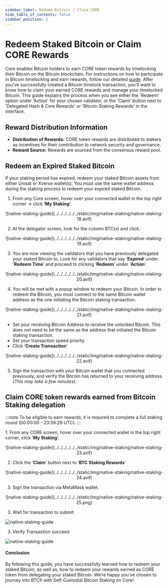 ```yaml
---
sidebar_label: Redeem Bitcoin / Claim CORE
hide_table_of_contents: false
sidebar_position: 2
---
```


# Redeem Staked Bitcoin or Claim CORE Rewards

Core enables Bitcoin holders to earn CORE token rewards by timelocking their Bitcoin on the Bitcoin blockchain. For instructions on how to participate in Bitcoin timelocking and earn rewards, follow our detailed [guide](./stake-btc-guide.md).
After you've successfully created a Bitcoin timelock transaction, you'll want to know how to claim your earned CORE rewards and manage your timelocked Bitcoin. This guide explains the process when you see either the 'Redeem' option under 'Action' for your chosen validator, or the 'Claim' button next to 'Delegated Hash & Core Rewards' or 'Bitcoin Staking Rewards' in the interface.

## Reward Distribution Information

- **Distribution of Rewards:** CORE token rewards are distributed to stakers as incentives for their contribution to network security and governance.
- **Reward Source:** Rewards are sourced from the consensus reward pool.

## Redeem an Expired Staked Bitcoin

If your staking period has expired, redeem your staked Bitcoin assets from either Unisat or Xverse wallet(s). You must use the same wallet address during the staking process to redeem your expired staked Bitcoin.

1. From any Core screen, hover over your connected wallet in the top right corner → click **‘My Staking’**.

<p align="center">
![native-staking-guide](../../../../../../static/img/native-staking/native-staking-18.avif)
</p>

2. At the delegator screen, look for the column BTC(x) and click.

<p align="center">
![native-staking-guide](../../../../../../static/img/native-staking/native-staking-19.avif)
</p>

3. You are now viewing the validators that you have previously delegated your staked Bitcoin to. Look for any validators that say ‘**Expired**’ under ‘**Redeem Time**’ and proceed to clicking ‘**Redeem**’ under ‘**Action**’.

<p align="center">
![native-staking-guide](../../../../../../static/img/native-staking/native-staking-20.avif)
</p>

4. You will be met with a popup window to redeem your Bitcoin. In order to redeem the Bitcoin, you must connect to the same Bitcoin wallet address as the one initiating the Bitcoin staking transaction.

<p align="center">
![native-staking-guide](../../../../../../static/img/native-staking/native-staking-21.avif)
</p>

- Set your receiving Bitcoin Address to receive the unlocked Bitcoin. This does not need to be the same as the address that initiated the Bitcoin staking transaction.
- Set your transaction speed priority
- Click ‘**Create Transaction**’

<p align="center">
![native-staking-guide](../../../../../../static/img/native-staking/native-staking-22.avif)
</p>

5. Sign the transaction with your Bitcoin wallet that you connected previously, and verify the Bitcoin has returned to your receiving address. (_This may take a few minutes_).

## Claim CORE token rewards earned from Bitcoin Staking delegation

:::note
To be eligible to earn rewards, it is required to complete a full staking round (00:00:00 - 23:59:29 UTC).
:::

1\. From any CORE screen, hover over your connected wallet in the top right corner, click ‘**My Staking**’.

<p align="center">
![native-staking-guide](../../../../../../static/img/native-staking/native-staking-23.avif)
</p>

2. Click the ‘**Claim**’ button next to ‘**BTC Staking Rewards**’

<p align="center">
![native-staking-guide](../../../../../../static/img/native-staking/native-staking-24.avif)
</p>

3. Sign the transaction via MetaMask wallet.

<p align="center" style={{zoom:"60%"}}>
![native-staking-guide](../../../../../../static/img/native-staking/native-staking-25.png)
</p>

3. Wait for transaction to submit

![native-staking-guide](../../../../../../static/img/native-staking/native-staking-26.avif)

3. Verify Transaction succeed

![native-staking-guide](../../../../../../static/img/native-staking/native-staking-27.avif)

#### Conclusion

By following this guide, you have successfully learned how to redeem your staked Bitcoin, as well as, how to redeem your rewards earned as CORE token from delegating your staked Bitcoin. We’re happy you’ve chosen to journey into BTCfi with Self-Custodial Bitcoin Staking on Core!
